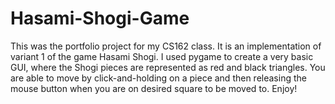 # Hasami-Shogi-Game
This was the portfolio project for my CS162 class. It is an implementation of variant 1 of the game Hasami Shogi. I used pygame to create a very basic GUI, where the Shogi pieces are represented as red and black triangles. You are able to move by click-and-holding on a piece and then releasing the mouse button when you are on desired square to be moved to. Enjoy!
